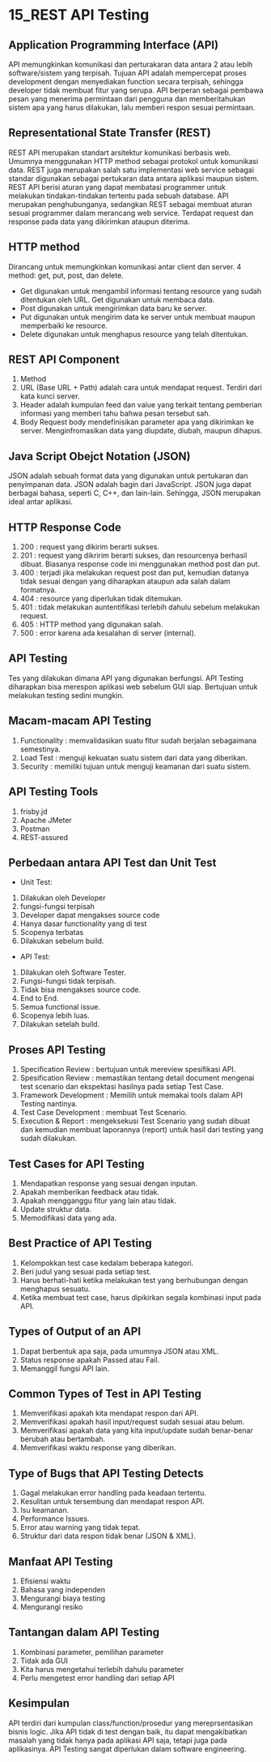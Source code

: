 # 15_REST API Testing

## Application Programming Interface (API)
API memungkinkan komunikasi dan perturakaran data
antara 2 atau lebih software/sistem yang terpisah.
Tujuan API adalah mempercepat proses development
dengan menyediakan function secara terpisah,
sehingga developer tidak membuat fitur yang serupa. 
API berperan sebagai pembawa pesan yang menerima
permintaan dari pengguna dan memberitahukan sistem
apa yang harus dilakukan, lalu memberi respon
sesuai permintaan. 

## Representational State Transfer (REST)
REST API merupakan standart arsitektur komunikasi berbasis web. 
Umumnya menggunakan HTTP method sebagai protokol untuk komunikasi data. 
REST juga merupakan salah satu implementasi web service sebagai 
standar digunakan sebagai pertukaran data antara aplikasi maupun sistem. 
REST API berisi aturan yang dapat membatasi programmer
untuk  melakukan tindakan-tindakan tertentu pada sebuah database. 
API merupakan penghubunganya, sedangkan REST sebagai membuat aturan
sesuai programmer dalam merancang web service. Terdapat request
dan response pada data yang dikirimkan ataupun diterima.

## HTTP method
Dirancang untuk memungkinkan komunikasi antar client dan server.
4 method: get, put, post, dan delete.
- Get digunakan untuk mengambil informasi tentang resource yang
sudah ditentukan oleh URL. Get digunakan untuk membaca data.
- Post digunakan untuk mengirimkan data baru ke server. 
- Put digunakan untuk mengirim data ke server untuk membuat maupun
memperbaiki ke resource.
- Delete digunakan untuk menghapus resource yang telah ditentukan. 

## REST API Component
1. Method
2. URL (Base URL + Path)
adalah cara untuk mendapat request. Terdiri dari kata kunci server.
3. Header
adalah kumpulan feed dan value yang terkait tentang pemberian informasi 
yang memberi tahu bahwa pesan tersebut sah. 
4. Body
Request body mendefinisikan parameter apa yang dikirimkan ke server.
Menginfromasikan data yang diupdate, diubah, maupun dihapus.

## Java Script Obejct Notation (JSON)
JSON adalah sebuah format data yang digunakan untuk 
pertukaran dan penyimpanan data. JSON adalah bagin dari JavaScript. 
JSON juga dapat berbagai bahasa, seperti C, C++, dan lain-lain. 
Sehingga, JSON merupakan ideal antar aplikasi. 

## HTTP Response Code
1. 200 : request yang dikirim berarti sukses.
2. 201 : request yang dikririm berarti sukses, dan resourcenya 
berhasil dibuat. Biasanya response code ini menggunakan
method post dan put.
3. 400 : terjadi jika melakukan request post dan put, kemudian
datanya tidak sesuai dengan yang diharapkan ataupun 
ada salah dalam formatnya. 
4. 404 : resource yang diperlukan tidak ditemukan.
5. 401 : tidak melakukan auntentifikasi terlebih dahulu
sebelum melakukan request. 
6. 405 : HTTP method yang digunakan salah.
7. 500 : error karena ada kesalahan di server (internal).

## API Testing
Tes yang dilakukan dimana API yang digunakan berfungsi. API
Testing diharapkan bisa merespon aplikasi web sebelum GUI siap. 
Bertujuan untuk melakukan testing sedini mungkin. 

## Macam-macam API Testing
1. Functionality : memvalidasikan suatu fitur sudah berjalan
sebagaimana semestinya.
2. Load Test : menguji kekuatan suatu sistem dari data
yang diberikan.
3. Security : memiliki tujuan untuk menguji keamanan dari suatu sistem.

## API Testing Tools
1. frisby.jd
2. Apache JMeter
3. Postman
4. REST-assured

## Perbedaan antara API Test dan Unit Test
- Unit Test:
1. Dilakukan oleh Developer
2. fungsi-fungsi terpisah
3. Developer dapat mengakses source code
4. Hanya dasar functionality yang di test
5. Scopenya terbatas
6. Dilakukan sebelum build.

- API Test:
1. Dilakukan oleh Software Tester.
2. Fungsi-fungsi tidak terpisah.
3. Tidak bisa mengakses source code.
4. End to End.
5. Semua functional issue.
6. Scopenya lebih luas.
7. Dilakukan setelah build.

## Proses API Testing
1. Specification Review : bertujuan untuk mereview spesifikasi API.
2. Spesification Review : memastikan tentang detail document 
mengenai test scenario dan ekspektasi hasilnya pada setiap Test Case. 
3. Framework Development : Memilih untuk memakai tools dalam API Testing nantinya.
4. Test Case Development : membuat Test Scenario.
5. Execution & Report : mengeksekusi Test Scenario yang sudah dibuat dan kemudian
membuat laporannya (report) untuk hasil dari testing yang sudah dilakukan.

## Test Cases for API Testing
1. Mendapatkan response yang sesuai dengan inputan.
2. Apakah memberikan feedback atau tidak.
3. Apakah mengganggu fitur yang lain atau tidak.
4. Update struktur data.
5. Memodifikasi data yang ada.

## Best Practice of API Testing
1. Kelompokkan test case kedalam beberapa kategori.
2. Beri judul yang sesuai pada setiap test.
3. Harus berhati-hati ketika melakukan test yang berhubungan
dengan menghapus sesuatu.
4. Ketika membuat test case, harus dipikirkan
segala kombinasi input pada API.

## Types of Output of an API
1. Dapat berbentuk apa saja, pada umumnya JSON atau XML.
2. Status response apakah Passed atau Fail.
3. Memanggil fungsi API lain.

## Common Types of Test in API Testing
1. Memverifikasi apakah kita mendapat respon dari API.
2. Memverifikasi apakah hasil input/request sudah sesuai
atau belum.
3. Memverifikasi apakah data yang kita input/update sudah 
benar-benar berubah atau bertambah.
4. Memverifikasi waktu response yang diberikan.

## Type of Bugs that API Testing Detects
1. Gagal melakukan error handling pada keadaan tertentu.
2. Kesulitan untuk tersembung dan mendapat respon API.
3. Isu keamanan.
4. Performance Issues.
5. Error atau warning yang tidak tepat.
6. Struktur dari data respon tidak benar (JSON & XML).

## Manfaat API Testing
1. Efisiensi waktu
2. Bahasa yang independen
3. Mengurangi biaya testing
4. Mengurangi resiko

## Tantangan dalam API Testing
1. Kombinasi parameter, pemilihan parameter
2. Tidak ada GUI
3. Kita harus mengetahui terlebih dahulu parameter
4. Perlu mengetest error handling dari setiap API

## Kesimpulan
API terdiri dari kumpulan class/function/prosedur
yang mereprsentasikan bisnis logic. Jika API tidak di test
dengan baik, itu dapat mengakibatkan masalah yang tidak hanya 
pada aplikasi API saja, tetapi juga pada aplikasinya.
API Testing sangat diperlukan dalam software engineering.
